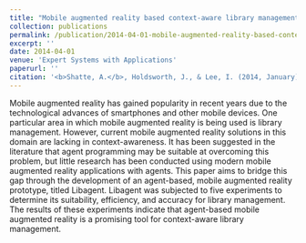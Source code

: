 ```yaml
---
title: "Mobile augmented reality based context-aware library management system"
collection: publications
permalink: /publication/2014-04-01-mobile-augmented-reality-based-context-aware-library-management-system 
excerpt: ''
date: 2014-04-01
venue: 'Expert Systems with Applications'
paperurl: ''
citation: '<b>Shatte, A.</b>, Holdsworth, J., & Lee, I. (2014, January). Mobile augmented reality based context-aware library management system. <i>Expert Systems with Applications</i>, <i>41</i>(5), 2174-2185.'
---
```


Mobile augmented reality has gained popularity in recent years due to the technological advances of smartphones and other mobile devices. One particular area in which mobile augmented reality is being used is library management. However, current mobile augmented reality solutions in this domain are lacking in context-awareness. It has been suggested in the literature that agent programming may be suitable at overcoming this problem, but little research has been conducted using modern mobile augmented reality applications with agents. This paper aims to bridge this gap through the development of an agent-based, mobile augmented reality prototype, titled Libagent. Libagent was subjected to five experiments to determine its suitability, efficiency, and accuracy for library management. The results of these experiments indicate that agent-based mobile augmented reality is a promising tool for context-aware library management.

<!--This paper is about the number 2. The number 3 is left for future work.-->

<!--[Download paper here](http://academicpages.github.io/files/paper2.pdf)-->

<!--Recommended citation: Your Name, You. (2010). "Paper Title Number 2." <i>Journal 1</i>. 1(2).-->

